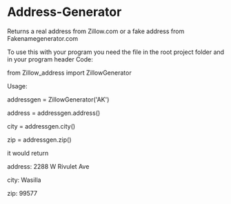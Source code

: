 # Address-Generator
Returns a real address from Zillow.com or a fake address from Fakenamegenerator.com

To use this with your program you need the file in the root project folder and in your program header​
Code:

from Zillow_address import ZillowGenerator

Usage:​

addressgen = ZillowGenerator('AK')

address = addressgen.address()

city = addressgen.city()

zip = addressgen.zip()




it would return

address: 2288 W Rivulet Ave

city: Wasilla

zip: 99577

